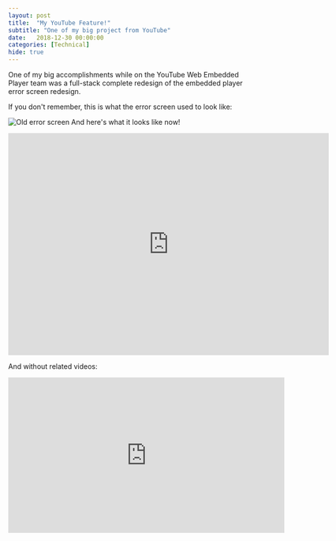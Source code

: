 ```yaml
---
layout: post
title:  "My YouTube Feature!"
subtitle: "One of my big project from YouTube"
date:   2018-12-30 00:00:00
categories: [Technical]
hide: true
---
```


One of my big accomplishments while on the YouTube Web Embedded Player team was a
full-stack complete redesign of the embedded player error screen redesign.

If you don't remember, this is what the error screen used to look like:

![Old error screen](https://static.independent.co.uk/s3fs-public/thumbnails/image/2018/04/10/10/screen-shot-2018-04-10-at-10.50.31.png)
And here's what it looks like now!
<center>
<iframe width="650" height="450" src="https://www.youtube.com/embed/bsdm9SZ8sAI" frameborder="0" allow="accelerometer; autoplay; encrypted-media; gyroscope; picture-in-picture" allowfullscreen></iframe>
</center>

And without related videos:

<center>
<iframe width="560" height="315" src="https://www.youtube.com/embed/M1KBT3i6ocY" frameborder="0" allow="accelerometer; autoplay; encrypted-media; gyroscope; picture-in-picture" allowfullscreen></iframe>
</center>
